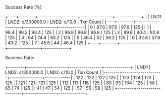 
Success Rate (%):

 +----+--------+--------------------+----------------+-------------+
|    |   LND1 |   LND2: c/300000.0 |   LND2: c/10.0 |   Txn Count |
|----+--------+--------------------+----------------+-------------|
|  0 |   97.6 |               97.6 |           97.6 |         125 |
|  1 |   98.4 |               99.2 |           98.4 |         125 |
|  2 |   96.8 |               96.8 |           96.8 |         125 |
|  3 |   89.6 |               90.4 |           92.8 |         125 |
|  4 |   64   |               74.4 |           83.2 |         125 |
|  5 |   46.4 |               52   |           59.2 |         125 |
|  6 |   32.8 |               37.6 |           43.2 |         125 |
|  7 |   45.6 |               44   |           46.4 |         125 |
+----+--------+--------------------+----------------+-------------+

Success Rate:

 +--------+--------------------+----------------+-------------+
|   LND1 |   LND2: c/300000.0 |   LND2: c/10.0 |   Txn Count |
|--------+--------------------+----------------+-------------|
|    122 |                122 |            122 |         125 |
|    123 |                124 |            123 |         125 |
|    121 |                121 |            121 |         125 |
|    112 |                113 |            116 |         125 |
|     80 |                 93 |            104 |         125 |
|     58 |                 65 |             74 |         125 |
|     41 |                 47 |             54 |         125 |
|     57 |                 55 |             58 |         125 |
+--------+--------------------+----------------+-------------+
